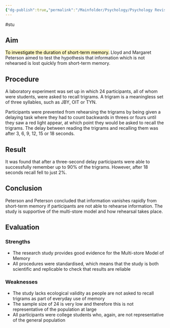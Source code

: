 ```yaml
---
{"dg-publish":true,"permalink":"/Mainfolder/Psychology/Psychology Revision/Study/Peterson and Peterson/"}
---
```


#stu 
## Aim
<mark style="background: #FFF3A3A6;">To investigate the duration of short-term memory.</mark>
Lloyd and Margaret Peterson aimed to test the hypothesis that information which is not rehearsed is lost quickly from short-term memory.

## Procedure 
A laboratory experiment was set up in which 24 participants, all of whom were students, were asked to recall trigrams. A trigram is a meaningless set of three syllables, such as JBY, OIT or TYN.

Participants were prevented from rehearsing the trigrams by being given a delaying task where they had to count backwards in threes or fours until they saw a red light appear, at which point they would be asked to recall the trigrams. The delay between reading the trigrams and recalling them was after 3, 6, 9, 12, 15 or 18 seconds.

## Result
It was found that after a three-second delay participants were able to successfully remember up to 90% of the trigrams. However, after 18 seconds recall fell to just 2%.

## Conclusion
Peterson and Peterson concluded that information vanishes rapidly from short-term memory if participants are not able to rehearse information. The study is supportive of the multi-store model and how rehearsal takes place.

## Evaluation
### Strengths
-   The research study provides good evidence for the Multi-store Model of Memory
-   All procedures were standardised, which means that the study is both scientific and replicable to check that results are reliable
### Weaknesses
-   The study lacks ecological validity as people are not asked to recall trigrams as part of everyday use of memory
-   The sample size of 24 is very low and therefore this is not representative of the population at large
-   All participants were college students who, again, are not representative of the general population